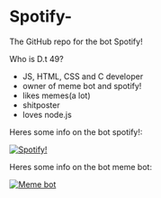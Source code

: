 # Spotify-
The GitHub repo for the bot Spotify!

Who is D.t 49?

- JS, HTML, CSS and C developer
- owner of meme bot and spotify!
- likes memes(a lot)
- shitposter
- loves node.js

Heres some info on the bot spotify!:



<a href="https://top.gg/bot/808317338474381312">
    <img src="https://top.gg/api/widget/808317338474381312.svg" alt="Spotify!" />
</a>

Heres some info on the bot meme bot:



<a href="https://top.gg/bot/781652946042617857">
    <img src="https://top.gg/api/widget/781652946042617857.svg" alt="Meme bot" />
</a>
